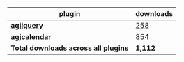 plugin|downloads
------|----------
[**agjjquery**](https://www.npmjs.com/package/agjjquery)|[258](https://www.npmjs.com/package/agjjquery)
[**agjcalendar**](https://www.npmjs.com/package/agjcalendar)|[854](https://www.npmjs.com/package/agjcalendar)
**Total downloads across all plugins**|**1,112**
